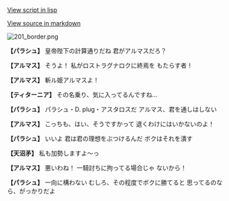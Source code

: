 [View script in lisp](../scripts/100601051.txt)

[View source in markdown](100601051.md)

![201_border.png](../images/backgrounds/201_border.png)

**【パラシュ】**
皇帝陛下の計算通りだね
君がアルマスだろ？

**【アルマス】**
そうよ！
私がロストラグナロクに終焉を
もたらす者！

**【アルマス】**
斬ル姫アルマスよ！

**【ティターニア】**
その名乗り、気に入ってるんですね…

**【パラシュ】**
パラシュ・D. plug・アスタロスだ
アルマス、君を通しはしない

**【アルマス】**
こっちも、はい、そうですかって
退くわけにはいかないのよ！

**【パラシュ】**
いいよ
君は君の理想をぶつけるんだ
ボクはそれを潰す

**【天沼矛】**
私も加勢しますよ～っ

**【アルマス】**
悪いわね！
一騎討ちに拘ってる場合じゃ
ないから！

**【パラシュ】**
一向に構わない
むしろ、その程度でボクに勝てると
思ってるのなら、がっかりだよ